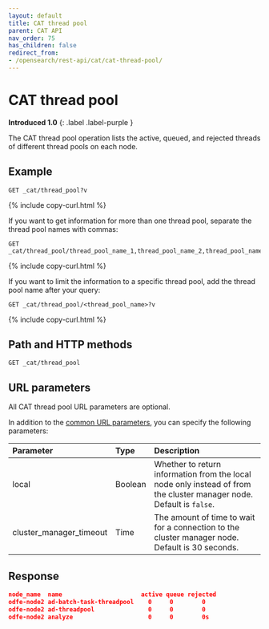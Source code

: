 ```yaml
---
layout: default
title: CAT thread pool
parent: CAT API
nav_order: 75
has_children: false
redirect_from:
- /opensearch/rest-api/cat/cat-thread-pool/
---
```


# CAT thread pool
**Introduced 1.0**
{: .label .label-purple }

The CAT thread pool operation lists the active, queued, and rejected threads of different thread pools on each node.

## Example

```
GET _cat/thread_pool?v
```
{% include copy-curl.html %}

If you want to get information for more than one thread pool, separate the thread pool names with commas:

```
GET _cat/thread_pool/thread_pool_name_1,thread_pool_name_2,thread_pool_name_3
```
{% include copy-curl.html %}

If you want to limit the information to a specific thread pool, add the thread pool name after your query:

```
GET _cat/thread_pool/<thread_pool_name>?v
```
{% include copy-curl.html %}

## Path and HTTP methods

```
GET _cat/thread_pool
```

## URL parameters

All CAT thread pool URL parameters are optional.

In addition to the [common URL parameters]({{site.url}}{{site.baseurl}}/api-reference/cat/index), you can specify the following parameters:

Parameter | Type | Description
:--- | :--- | :---
local | Boolean | Whether to return information from the local node only instead of from the cluster manager node. Default is `false`.
cluster_manager_timeout | Time | The amount of time to wait for a connection to the cluster manager node. Default is 30 seconds.


## Response

```json
node_name  name                      active queue rejected
odfe-node2 ad-batch-task-threadpool    0     0        0
odfe-node2 ad-threadpool               0     0        0
odfe-node2 analyze                     0     0        0s
```
